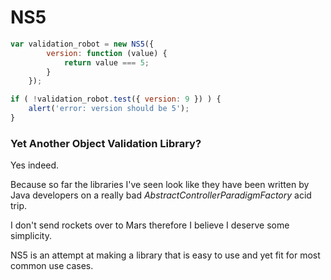 # NS5

```javascript
var validation_robot = new NS5({
        version: function (value) {
            return value === 5;
        }
    });

if ( !validation_robot.test({ version: 9 }) ) {
    alert('error: version should be 5');
}
```

### Yet Another Object Validation Library?

Yes indeed.

Because so far the libraries I've seen look like they have been written by Java developers
on a really bad _AbstractControllerParadigmFactory_ acid trip.

I don't send rockets over to Mars therefore I believe I deserve some simplicity.

NS5 is an attempt at making a library that is easy to use and yet fit for most common use cases.
